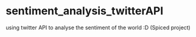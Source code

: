 # sentiment_analysis_twitterAPI
using twitter API to analyse the sentiment of the world :D (Spiced project)
